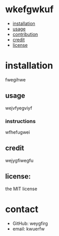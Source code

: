 # wkefgwkuf
* [installation](#installation)
* [usage](#usage)
* [contribution](#contribution)
* [credit](#credit)
* [license](#license)

# installation
fwegihwe

## usage
wejvfyegviyf

### instructions
wfhefugwei
## credit
wejygfiwegfu
## license:
the MIT license

# contact
* GitHub: weygfirg
* email: kwuerfw